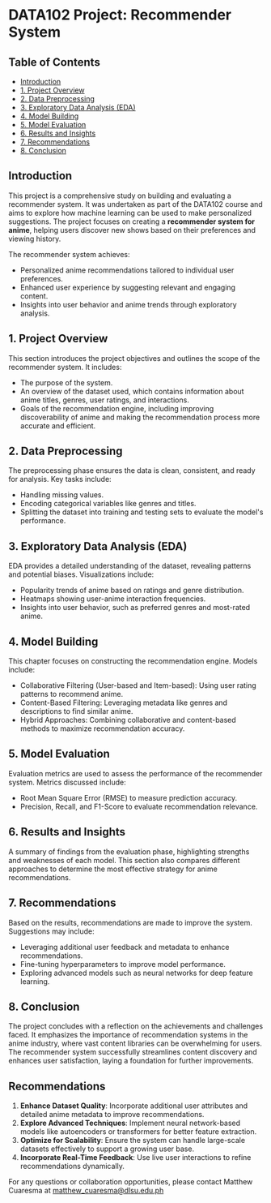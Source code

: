 # DATA102 Project: Recommender System

## Table of Contents
- [Introduction](#introduction)
- [1. Project Overview](#1-project-overview)
- [2. Data Preprocessing](#2-data-preprocessing)
- [3. Exploratory Data Analysis (EDA)](#3-exploratory-data-analysis-eda)
- [4. Model Building](#4-model-building)
- [5. Model Evaluation](#5-model-evaluation)
- [6. Results and Insights](#6-results-and-insights)
- [7. Recommendations](#7-recommendations)
- [8. Conclusion](#8-conclusion)

## Introduction
This project is a comprehensive study on building and evaluating a recommender system. It was undertaken as part of the DATA102 course and aims to explore how machine learning can be used to make personalized suggestions. The project focuses on creating a **recommender system for anime**, helping users discover new shows based on their preferences and viewing history. 

The recommender system achieves:
- Personalized anime recommendations tailored to individual user preferences.
- Enhanced user experience by suggesting relevant and engaging content.
- Insights into user behavior and anime trends through exploratory analysis.

## 1. Project Overview
This section introduces the project objectives and outlines the scope of the recommender system. It includes:
- The purpose of the system.
- An overview of the dataset used, which contains information about anime titles, genres, user ratings, and interactions.
- Goals of the recommendation engine, including improving discoverability of anime and making the recommendation process more accurate and efficient.

## 2. Data Preprocessing
The preprocessing phase ensures the data is clean, consistent, and ready for analysis. Key tasks include:
- Handling missing values.
- Encoding categorical variables like genres and titles.
- Splitting the dataset into training and testing sets to evaluate the model's performance.

## 3. Exploratory Data Analysis (EDA)
EDA provides a detailed understanding of the dataset, revealing patterns and potential biases. Visualizations include:
- Popularity trends of anime based on ratings and genre distribution.
- Heatmaps showing user-anime interaction frequencies.
- Insights into user behavior, such as preferred genres and most-rated anime.

## 4. Model Building
This chapter focuses on constructing the recommendation engine. Models include:
- Collaborative Filtering (User-based and Item-based): Using user rating patterns to recommend anime.
- Content-Based Filtering: Leveraging metadata like genres and descriptions to find similar anime.
- Hybrid Approaches: Combining collaborative and content-based methods to maximize recommendation accuracy.

## 5. Model Evaluation
Evaluation metrics are used to assess the performance of the recommender system. Metrics discussed include:
- Root Mean Square Error (RMSE) to measure prediction accuracy.
- Precision, Recall, and F1-Score to evaluate recommendation relevance.

## 6. Results and Insights
A summary of findings from the evaluation phase, highlighting strengths and weaknesses of each model. This section also compares different approaches to determine the most effective strategy for anime recommendations.

## 7. Recommendations
Based on the results, recommendations are made to improve the system. Suggestions may include:
- Leveraging additional user feedback and metadata to enhance recommendations.
- Fine-tuning hyperparameters to improve model performance.
- Exploring advanced models such as neural networks for deep feature learning.

## 8. Conclusion
The project concludes with a reflection on the achievements and challenges faced. It emphasizes the importance of recommendation systems in the anime industry, where vast content libraries can be overwhelming for users. The recommender system successfully streamlines content discovery and enhances user satisfaction, laying a foundation for further improvements.

## Recommendations
1. **Enhance Dataset Quality**: Incorporate additional user attributes and detailed anime metadata to improve recommendations.
2. **Explore Advanced Techniques**: Implement neural network-based models like autoencoders or transformers for better feature extraction.
3. **Optimize for Scalability**: Ensure the system can handle large-scale datasets effectively to support a growing user base.
4. **Incorporate Real-Time Feedback**: Use live user interactions to refine recommendations dynamically.

For any questions or collaboration opportunities, please contact Matthew Cuaresma at matthew_cuaresma@dlsu.edu.ph

